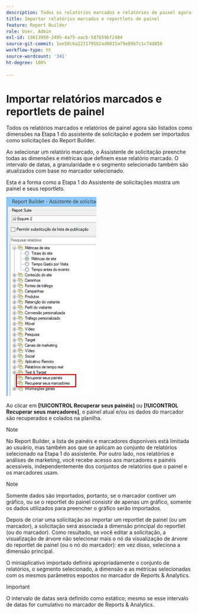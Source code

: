 ```yaml
---
description: Todos os relatórios marcados e relatórios de painel agora são listados como dimensões na Etapa 1 do assistente de solicitação e podem ser importados como solicitações do Report Builder.
title: Importar relatórios marcados e reportlets de painel
feature: Report Builder
role: User, Admin
exl-id: 19813950-2495-4a75-aacb-587b59bf2484
source-git-commit: 1ee50c6a2231795b2ad0015a79e09b7c1c74d850
workflow-type: ht
source-wordcount: '341'
ht-degree: 100%

---
```


# Importar relatórios marcados e reportlets de painel

Todos os relatórios marcados e relatórios de painel agora são listados como dimensões na Etapa 1 do assistente de solicitação e podem ser importados como solicitações do Report Builder.

Ao selecionar um relatório marcado, o Assistente de solicitação preenche todas as dimensões e métricas que definem esse relatório marcado. O intervalo de datas, a granularidade e o segmento selecionado também são atualizados com base no marcador selecionado.

Esta é a forma como a Etapa 1 do Assistente de solicitações mostra um painel e seus reportlets.

![](assets/import_dashboard_reportlet.png)

Ao clicar em **[!UICONTROL Recuperar seus painéis]** ou **[!UICONTROL Recuperar seus marcadores]**, o painel atual e/ou os dados do marcador são recuperados e colados na planilha.

>[!NOTE]
>
>No Report Builder, a lista de painéis e marcadores disponíveis está limitada ao usuário, mas também aos que se aplicam ao conjunto de relatórios selecionado na Etapa 1 do assistente. Por outro lado, nos relatórios e análises de marketing, você recebe acesso aos marcadores e painéis acessíveis, independentemente dos conjuntos de relatórios que o painel e os marcadores usam.

>[!NOTE]
>
>Somente dados são importados, portanto, se o marcador contiver um gráfico, ou se o reportlet do painel consistir de apenas um gráfico, somente os dados utilizados para preencher o gráfico serão importados.

Depois de criar uma solicitação ao importar um reportlet de painel (ou um marcador), a solicitação será associada à dimensão principal do reportlet (ou do marcador). Como resultado, se você editar a solicitação, a visualização de árvore não selecionar mais o nó da visualização de árvore do reportlet de painel (ou o nó do marcador): em vez disso, seleciona a dimensão principal.

O miniaplicativo importado definirá apropriadamente o conjunto de relatórios, o segmento selecionado, a dimensão e as métricas selecionadas com os mesmos parâmetros expostos no marcador de Reports &amp; Analytics.

>[!IMPORTANT]
>
>O intervalo de datas será definido como estático; mesmo se esse intervalo de datas for cumulativo no marcador de Reports &amp; Analytics.
